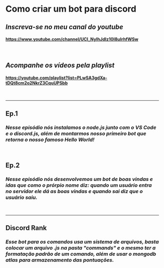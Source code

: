 # <strong>Como criar um bot para discord</strong>

## <i>Inscreva-se no meu canal do youtube</i>

#### https://www.youtube.com/channel/UCI_NylhJdIz10I8uIrhfWSw

<br>

## <i>Acompanhe os vídeos pela playlist</i>

#### https://youtube.com/playlist?list=PLwSA3gdXa-tDQt8cm2o2NkrZ3CquUPSbb

<br>

---

## <strong>Ep.1</strong>

### <i>Nesse episódio nós instalamos o <strong>node.js</strong> junto com o <strong>VS Code</strong> e o <strong>discord.js</strong>, além de montarmos nosso primeiro bot que retorna o nosso famoso <strong>Hello World</strong>!</i>

<br>

## <strong>Ep.2</strong>

### <i>Nesse episódio nós desenvolvemos um <strong>bot de boas vindas e idas</strong> que como o prórpio nome diz: quando um usuário entra no servidor ele dá as boas vindas e quando sai diz que o usuário saiu.</i>
  
<br>

---

## <strong>Discord Rank</strong>

### <i>Esse bot para os comandos usa um sistema de arquivos, basta colocar um arquivo .js na pasta "commands" e o mesmo ter a formatação padrão de um comando, além de usar o mongodb atlas para armazenamento das pontuações.</i>
